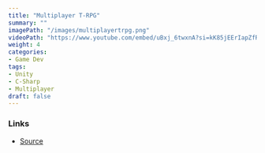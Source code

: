 ```yaml
---
title: "Multiplayer T-RPG"
summary: ""
imagePath: "/images/multiplayertrpg.png"
videoPath: "https://www.youtube.com/embed/uBxj_6twxnA?si=kK85jEErIapZfRoC"
weight: 4
categories:
- Game Dev
tags:
- Unity
- C-Sharp
- Multiplayer
draft: false
---
```


### Links
- [Source](https://github.com/erikbolumburu11/Multiplayer-TRPG)